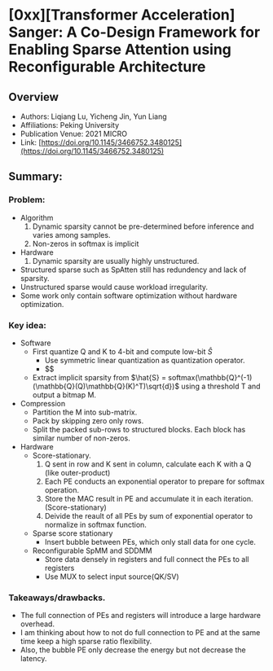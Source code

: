 # [0xx][Transformer Acceleration] Sanger: A Co-Design Framework for Enabling Sparse Attention using Reconfigurable Architecture
## Overview
* Authors: Liqiang Lu, Yicheng Jin, Yun Liang
* Affiliations: Peking University
* Publication Venue: 2021 MICRO
* Link: [https://doi.org/10.1145/3466752.3480125](https://doi.org/10.1145/3466752.3480125)
## Summary: 
### Problem:
- Algorithm
    1. Dynamic sparsity cannot be pre-determined before inference and varies among samples.
    2. Non-zeros in softmax is implicit
- Hardware
    1. Dynamic sparsity are usually highly unstructured. 
- Structured sparse such as SpAtten still has redundency and lack of sparsity.
- Unstructured sparse would cause workload irregularity.
- Some work only contain software optimization without hardware optimization.
### Key idea: 
- Software
    - First quantize Q and K to 4-bit and compute low-bit $\hat{S}$
        - Use symmetric linear quantization as quantization operator.
        - $$
    - Extract implicit sparsity from $\hat{S} = softmax(\mathbb{Q}^(-1)(\mathbb{Q}(Q)\mathbb{Q}(K)^T)\sqrt{d})$ using a threshold T and output a bitmap M.
- Compression
    - Partition the M into sub-matrix.
    - Pack by skipping zero only rows.
    - Split the packed sub-rows to structured blocks. Each block has similar number of non-zeros.
- Hardware
    - Score-stationary.
        1. Q sent in row and K sent in column, calculate each K with a Q (like outer-product)
        2. Each PE conducts an exponential operator to prepare for softmax operation.
        3. Store the MAC result in PE and accumulate it in each iteration. (Score-stationary)
        4. Deivide the reault of all PEs by sum of exponential operator to normalize in softmax function.
    - Sparse score stationary
        - Insert bubble between PEs, which only stall data for one cycle.
    - Reconfigurable SpMM and SDDMM
        - Store data densely in registers and full connect the PEs to all registers
        - Use MUX to select input source(QK/SV)
### Takeaways/drawbacks.
- The full connection of PEs and registers will introduce a large hardware overhead.
- I am thinking about how to not do full connection to PE and at the same time keep a high sparse ratio flexibility.
- Also, the bubble PE only decrease the energy but not decrease the latency.
